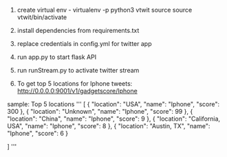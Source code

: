 1. create virtual env - virtualenv -p python3 vtwit
   source source vtwit/bin/activate

2. install dependencies from requirements.txt
3. replace credentials in config.yml for twitter app
4. run app.py to start flask API
5. run runStream.py to activate twitter stream
6. To get top 5 locations for Iphone tweets:
http://0.0.0.0:9001/v1/gadgetscore/Iphone

sample: Top 5 locations
'''
[
    {
        "location": "USA",
        "name": "Iphone",
        "score": 300
    },
    {
        "location": "Unknown",
        "name": "Iphone",
        "score": 99
    },
    {
        "location": "China",
        "name": "Iphone",
        "score": 9
    },
    {
        "location": "California, USA",
        "name": "Iphone",
        "score": 8
    },
    {
        "location": "Austin, TX",
        "name": "Iphone",
        "score": 6
    }

]
'''

